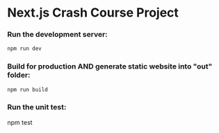 # Next.js Crash Course Project


### Run the development server:

```bash
npm run dev
```

### Build for production AND generate static website into "out" folder:

```bash
npm run build
```

### Run the unit test:
 
 npm test